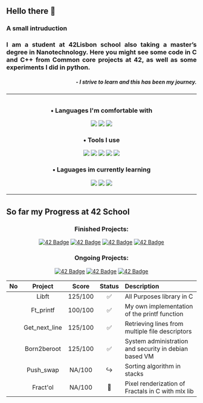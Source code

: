 ## Hello there 👋
### A small intruduction
<h3 align="justify">
  I am a student at 42Lisbon school also taking a master’s degree in Nanotechnology.
Here you might see some code in C and C++ from Common core projects at 42, as well as some experiments I did in python.
</h3>

<h5 align="right">
- I strive to learn and this has been my journey.
</h5>

<h6>
  
---
</h6>

<h3 align="center"> • Languages I'm comfortable with</h3>
<p align="center">
  <img src="https://img.shields.io/badge/C-00599C?logo=c&logoColor=white&style=for-the-badge" />
  <img src="https://img.shields.io/badge/Python-3776AB?logo=python&logoColor=white&style=for-the-badge" />
  <img src="https://img.shields.io/badge/Shell_Script-121011?logo=gnu-bash&logoColor=white&style=for-the-badge" />
  
<h3 align="center"> • Tools I use</h3>
<p align="center">
  <img src="https://img.shields.io/badge/Git-E34F26?logo=git&logoColor=white&style=for-the-badge" />
  <img src="https://img.shields.io/badge/Docker-2496ED?logo=docker&logoColor=white&style=for-the-badge" />
  <img src="https://img.shields.io/badge/VirtualBox-183A61?logo=virtualbox&logoColor=white&style=for-the-badge" />
  <img src="https://img.shields.io/badge/-Hyper_V-017AD7?logoColor=white&style=for-the-badge" />
  <img src="https://img.shields.io/badge/Microsoft_Excel-217346?logo=microsoft-excel&logoColor=white&style=for-the-badge" />
</p>

<h3 align="center">• Laguages im currently learning</h3>
<p align="center">
  <img src="https://img.shields.io/badge/TypeScript-007ACC?logo=typescript&logoColor=white&style=for-the-badge" />
  <img src="https://img.shields.io/badge/C%2B%2B-00599C?logo=c%2B%2B&logoColor=white&style=for-the-badge" />
  <img src="https://img.shields.io/badge/MariaDB-01529E?logo=mariadb&logoColor=white&style=for-the-badge" />
</p>

<h6>
  
---
</h6>

## So far my Progress at 42 School
<div align="center">

<!--
  <img src="" />
  <img src="" />
  <img src="" />
  <img src="" />
  ✅❎✔✔✔️☑️➥☑📨📖❌↪️🔒🔓🔐▸•
  --->
  

### Finished Projects: 

<a href="https://github.com/Fandre-b/Fandre-b">![42 Badge](https://github.com/ayogun/42-project-badges/raw/main/badges/libftm.png)</a>
<a href="https://github.com/Fandre-b/Fandre-b">![42 Badge](https://github.com/ayogun/42-project-badges/raw/main/badges/ft_printfe.png)</a>
<a href="https://github.com/Fandre-b/Fandre-b">![42 Badge](https://github.com/ayogun/42-project-badges/raw/main/badges/get_next_linem.png)</a>
<a href="https://github.com/Fandre-b/Fandre-b">![42 Badge](https://github.com/ayogun/42-project-badges/raw/main/badges/born2berootm.png)</a>

### Ongoing Projects: 

<a href="https://github.com/Fandre-b/Fandre-b">![42 Badge](https://github.com/ayogun/42-project-badges/raw/main/badges/push_swapn.png)</a>
<a href="https://github.com/Fandre-b/Fandre-b">![42 Badge](https://github.com/ayogun/42-project-badges/raw/main/badges/fract-oln.png)</a>
<a href="https://github.com/Fandre-b/Fandre-b">![42 Badge](https://github.com/ayogun/42-project-badges/raw/main/badges/pipexn.png)</a>



| No  | Project                                     | Score   | Status | Description |
| :-: | :------------------------------------------: | :----:  | :----: | :-------------------|
|     | Libft                                       | 125/100 | ✅ | All Purposes library in C |
|     | Ft_printf                                   | 100/100 | ✅ | My own implementation of the printf function |
|     | Get_next_line                               | 125/100 | ✅ | Retrieving lines from multiple file descriptors |
|     | Born2beroot                                 | 125/100 | ✅ | System administration and security in debian based VM |
|     | Push_swap                                   | NA/100 | ↪️ | Sorting algorithm in stacks |
|     | Fract'ol                                    | NA/100 | 📖 | Pixel renderization of Fractals in C with mlx lib |

</div>


<!--
**Fandre-b/Fandre-b** is a ✨ _special_ ✨ repository because its `README.md` (this file) appears on your GitHub profile.

Here are some ideas to get you started:

- 🔭 I’m currently working on ...
- 🌱 I’m currently learning ...
- 👯 I’m looking to collaborate on ...
- 🤔 I’m looking for help with ...
- 💬 Ask me about ...
- 📫 How to reach me: ...
- 😄 Pronouns: ...
- ⚡ Fun fact: ...
-->

